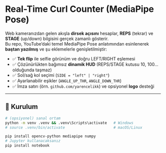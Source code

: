 # Real-Time Curl Counter (MediaPipe Pose)

Web kameranızdan gelen akışla **dirsek açısını** hesaplar, **REPS** (tekrar) ve **STAGE** (up/down) bilgisini gerçek zamanlı gösterir.  
Bu repo, YouTube’daki temel MediaPipe Pose anlatımından esinlenerek **baştan yazılmış** ve şu eklemelerle genişletilmiştir:

- ✅ **Tek flip** ile selfie görünüm ve doğru LEFT/RIGHT eşlemesi  
- ✅ Çözünürlükten bağımsız **dinamik HUD** (REPS/STAGE kutusu 10, 100… olduğunda taşmaz)  
- ✅ Sol/sağ kol seçimi (`SIDE = "left" | "right"`)  
- ✅ Ayarlanabilir eşikler (`ANGLE_UP_THR`, `ANGLE_DOWN_THR`)  
- ✅ İmza satırı (örn. `github.com/yarencelikk`) ve opsiyonel **logo** desteği

---

## 🚀 Kurulum

```bash
# (opsiyonel) sanal ortam
python -m venv .venv && .venv\Scripts\activate   # Windows
# source .venv/bin/activate                      # macOS/Linux

pip install opencv-python mediapipe numpy
# Jupyter kullanacaksanız
pip install notebook


